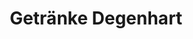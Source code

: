 ---
title: "Getränke Degenhart"
url: /vilshofen-an-der-donau/getraenke-degenhart/
shop: Getränke
---
